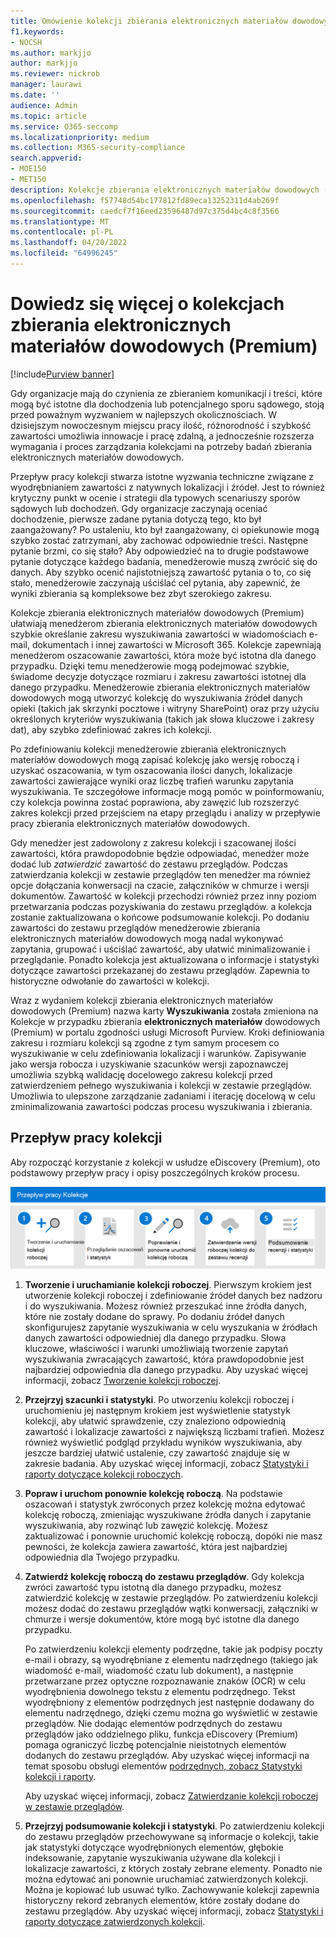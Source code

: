 ```yaml
---
title: Omówienie kolekcji zbierania elektronicznych materiałów dowodowych (Premium)
f1.keywords:
- NOCSH
ms.author: markjjo
author: markjjo
ms.reviewer: nickrob
manager: laurawi
ms.date: ''
audience: Admin
ms.topic: article
ms.service: O365-seccomp
ms.localizationpriority: medium
ms.collection: M365-security-compliance
search.appverid:
- MOE150
- MET150
description: Kolekcje zbierania elektronicznych materiałów dowodowych (Premium) umożliwiają wyszukiwanie i zbieranie zawartości powiązanej z Twoim przypadkiem lub badaniem.
ms.openlocfilehash: f57748d54bc177812fd89eca13252311d4ab269f
ms.sourcegitcommit: caedcf7f16eed23596487d97c375d4bc4c8f3566
ms.translationtype: MT
ms.contentlocale: pl-PL
ms.lasthandoff: 04/20/2022
ms.locfileid: "64996245"
---
```

# <a name="learn-about-collections-in-ediscovery-premium"></a>Dowiedz się więcej o kolekcjach zbierania elektronicznych materiałów dowodowych (Premium)

[!include[Purview banner](../includes/purview-rebrand-banner.md)]

Gdy organizacje mają do czynienia ze zbieraniem komunikacji i treści, które mogą być istotne dla dochodzenia lub potencjalnego sporu sądowego, stoją przed poważnym wyzwaniem w najlepszych okolicznościach. W dzisiejszym nowoczesnym miejscu pracy ilość, różnorodność i szybkość zawartości umożliwia innowacje i pracę zdalną, a jednocześnie rozszerza wymagania i proces zarządzania kolekcjami na potrzeby badań zbierania elektronicznych materiałów dowodowych.

Przepływ pracy kolekcji stwarza istotne wyzwania techniczne związane z wyodrębnianiem zawartości z natywnych lokalizacji i źródeł. Jest to również krytyczny punkt w ocenie i strategii dla typowych scenariuszy sporów sądowych lub dochodzeń. Gdy organizacje zaczynają oceniać dochodzenie, pierwsze zadane pytania dotyczą tego, kto był zaangażowany? Po ustaleniu, kto był zaangażowany, ci opiekunowie mogą szybko zostać zatrzymani, aby zachować odpowiednie treści. Następne pytanie brzmi, co się stało? Aby odpowiedzieć na to drugie podstawowe pytanie dotyczące każdego badania, menedżerowie muszą zwrócić się do danych. Aby szybko ocenić najistotniejszą zawartość pytania o to, co się stało, menedżerowie zaczynają uściślać cel pytania, aby zapewnić, że wyniki zbierania są kompleksowe bez zbyt szerokiego zakresu.

Kolekcje zbierania elektronicznych materiałów dowodowych (Premium) ułatwiają menedżerom zbierania elektronicznych materiałów dowodowych szybkie określanie zakresu wyszukiwania zawartości w wiadomościach e-mail, dokumentach i innej zawartości w Microsoft 365. Kolekcje zapewniają menedżerom oszacowanie zawartości, która może być istotna dla danego przypadku. Dzięki temu menedżerowie mogą podejmować szybkie, świadome decyzje dotyczące rozmiaru i zakresu zawartości istotnej dla danego przypadku. Menedżerowie zbierania elektronicznych materiałów dowodowych mogą utworzyć kolekcję do wyszukiwania źródeł danych opieki (takich jak skrzynki pocztowe i witryny SharePoint) oraz przy użyciu określonych kryteriów wyszukiwania (takich jak słowa kluczowe i zakresy dat), aby szybko zdefiniować zakres ich kolekcji.

Po zdefiniowaniu kolekcji menedżerowie zbierania elektronicznych materiałów dowodowych mogą zapisać kolekcję jako wersję roboczą i uzyskać oszacowania, w tym oszacowania ilości danych, lokalizacje zawartości zawierające wyniki oraz liczbę trafień warunku zapytania wyszukiwania. Te szczegółowe informacje mogą pomóc w poinformowaniu, czy kolekcja powinna zostać poprawiona, aby zawęzić lub rozszerzyć zakres kolekcji przed przejściem na etapy przeglądu i analizy w przepływie pracy zbierania elektronicznych materiałów dowodowych.

Gdy menedżer jest zadowolony z zakresu kolekcji i szacowanej ilości zawartości, która prawdopodobnie będzie odpowiadać, menedżer może dodać lub *zatwierdzić* zawartość do zestawu przeglądów. Podczas zatwierdzania kolekcji w zestawie przeglądów ten menedżer ma również opcje dołączania konwersacji na czacie, załączników w chmurze i wersji dokumentów. Zawartość w kolekcji przechodzi również przez inny poziom przetwarzania podczas pozyskiwania do zestawu przeglądów. a kolekcja zostanie zaktualizowana o końcowe podsumowanie kolekcji. Po dodaniu zawartości do zestawu przeglądów menedżerowie zbierania elektronicznych materiałów dowodowych mogą nadal wykonywać zapytania, grupować i uściślać zawartość, aby ułatwić minimalizowanie i przeglądanie. Ponadto kolekcja jest aktualizowana o informacje i statystyki dotyczące zawartości przekazanej do zestawu przeglądów. Zapewnia to historyczne odwołanie do zawartości w kolekcji.

Wraz z wydaniem kolekcji zbierania elektronicznych materiałów dowodowych (Premium) nazwa karty **Wyszukiwania** została zmieniona na Kolekcje w przypadku zbierania **elektronicznych materiałów** dowodowych (Premium) w portalu zgodności usługi Microsoft Purview. Kroki definiowania zakresu i rozmiaru kolekcji są zgodne z tym samym procesem co wyszukiwanie w celu zdefiniowania lokalizacji i warunków. Zapisywanie jako wersja robocza i uzyskiwanie szacunków wersji zapoznawczej umożliwia szybką walidację docelowego zakresu kolekcji przed zatwierdzeniem pełnego wyszukiwania i kolekcji w zestawie przeglądów. Umożliwia to ulepszone zarządzanie zadaniami i iterację docelową w celu zminimalizowania zawartości podczas procesu wyszukiwania i zbierania.

## <a name="collections-workflow"></a>Przepływ pracy kolekcji

Aby rozpocząć korzystanie z kolekcji w usłudze eDiscovery (Premium), oto podstawowy przepływ pracy i opisy poszczególnych kroków procesu.

![Przepływ pracy kolekcji w usłudze eDiscovery (Premium).](../media/CollectionsWorkflow.png)

1. **Tworzenie i uruchamianie kolekcji roboczej**. Pierwszym krokiem jest utworzenie kolekcji roboczej i zdefiniowanie źródeł danych bez nadzoru i do wyszukiwania. Możesz również przeszukać inne źródła danych, które nie zostały dodane do sprawy. Po dodaniu źródeł danych skonfigurujesz zapytanie wyszukiwania w celu wyszukania w źródłach danych zawartości odpowiedniej dla danego przypadku. Słowa kluczowe, właściwości i warunki umożliwiają tworzenie zapytań wyszukiwania zwracających zawartość, która prawdopodobnie jest najbardziej odpowiednia dla danego przypadku. Aby uzyskać więcej informacji, zobacz [Tworzenie kolekcji roboczej](create-draft-collection.md).

2. **Przejrzyj szacunki i statystyki**. Po utworzeniu kolekcji roboczej i uruchomieniu jej następnym krokiem jest wyświetlenie statystyk kolekcji, aby ułatwić sprawdzenie, czy znaleziono odpowiednią zawartość i lokalizacje zawartości z największą liczbami trafień. Możesz również wyświetlić podgląd przykładu wyników wyszukiwania, aby jeszcze bardziej ułatwić ustalenie, czy zawartość znajduje się w zakresie badania. Aby uzyskać więcej informacji, zobacz [Statystyki i raporty dotyczące kolekcji roboczych](collection-statistics-reports.md#statistics-and-reports-for-draft-collections).

3. **Popraw i uruchom ponownie kolekcję roboczą**. Na podstawie oszacowań i statystyk zwróconych przez kolekcję można edytować kolekcję roboczą, zmieniając wyszukiwane źródła danych i zapytanie wyszukiwania, aby rozwinąć lub zawęzić kolekcję. Możesz zaktualizować i ponownie uruchomić kolekcję roboczą, dopóki nie masz pewności, że kolekcja zawiera zawartość, która jest najbardziej odpowiednia dla Twojego przypadku.

4. **Zatwierdź kolekcję roboczą do zestawu przeglądów**. Gdy kolekcja zwróci zawartość typu istotną dla danego przypadku, możesz zatwierdzić kolekcję w zestawie przeglądów. Po zatwierdzeniu kolekcji możesz dodać do zestawu przeglądów wątki konwersacji, załączniki w chmurze i wersje dokumentów, które mogą być istotne dla danego przypadku.

   Po zatwierdzeniu kolekcji elementy podrzędne, takie jak podpisy poczty e-mail i obrazy, są wyodrębniane z elementu nadrzędnego (takiego jak wiadomość e-mail, wiadomość czatu lub dokument), a następnie przetwarzane przez optyczne rozpoznawanie znaków (OCR) w celu wyodrębnienia dowolnego tekstu z elementu podrzędnego. Tekst wyodrębniony z elementów podrzędnych jest następnie dodawany do elementu nadrzędnego, dzięki czemu można go wyświetlić w zestawie przeglądów. Nie dodając elementów podrzędnych do zestawu przeglądów jako oddzielnego pliku, funkcja eDiscovery (Premium) pomaga ograniczyć liczbę potencjalnie nieistotnych elementów dodanych do zestawu przeglądów. Aby uzyskać więcej informacji na temat sposobu obsługi elementów [podrzędnych, zobacz Statystyki kolekcji i raporty](collection-statistics-reports.md#collection-contents).

   Aby uzyskać więcej informacji, zobacz [Zatwierdzanie kolekcji roboczej w zestawie przeglądów](commit-draft-collection.md).

5. **Przejrzyj podsumowanie kolekcji i statystyki**. Po zatwierdzeniu kolekcji do zestawu przeglądów przechowywane są informacje o kolekcji, takie jak statystyki dotyczące wyodrębnionych elementów, głębokie indeksowanie, zapytanie wyszukiwania używane dla kolekcji i lokalizacje zawartości, z których zostały zebrane elementy. Ponadto nie można edytować ani ponownie uruchamiać zatwierdzonych kolekcji. Można je kopiować lub usuwać tylko. Zachowywanie kolekcji zapewnia historyczny rekord zebranych elementów, które zostały dodane do zestawu przeglądów. Aby uzyskać więcej informacji, zobacz [Statystyki i raporty dotyczące zatwierdzonych kolekcji](collection-statistics-reports.md#statistics-and-reports-for-committed-collections).
